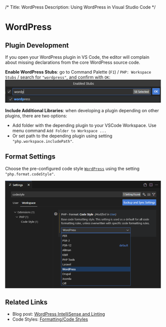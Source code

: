 /*
Title: WordPress
Description: Using WordPress in Visual Studio Code
*/

# WordPress

## Plugin Development

If you open your WordPress plugin in VS Code, the editor will complain about missing declarations from the core WordPress source code.

**Enable WordPress Stubs**: go to Command Palette (`F1`) / `PHP: Workspace Stubs` / search for `"wordpress"`, and confirm with `OK`:
  ![wordpress stubs](img/wordpress-stubs-image.png)

**Include Additional Libraries**: when developing a plugin depending on other plugins, there are two options:
  
  - Add folder with the depending plugin to your VSCode Workspace. Use menu command `Add Folder to Workspace ...`
  - Or set path to the depending plugin using setting `"php.workspace.includePath"`.

## Format Settings

Choose the pre-configured code style [`WordPress`](../formatting/code-styles.md#wordpress) using the setting `"php.format.codeStyle"`.

![wordpress code style](img/wordpress-code-style.png)

## Related Links

- Blog post: [WordPress IntelliSense and Linting](https://blog.devsense.com/2023/wordpress-intellisense-linting-vscode/)
- Code Styles: [Formatting/Code Styles](../formatting/code-styles.md)